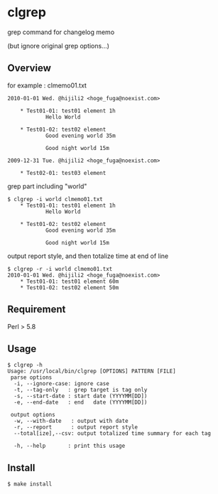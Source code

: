 # clgrep
grep command for changelog memo
  
(but ignore original grep options...)

## Overview

for example : clmemo01.txt

    2010-01-01 Wed. @hijili2 <hoge_fuga@noexist.com>
    
        * Test01-01: test01 element 1h
                Hello World
    
        * Test01-02: test02 element
                Good evening world 35m
     
                Good night world 15m
    
    2009-12-31 Tue. @hijili2 <hoge_fuga@noexist.com>
    
        * Test02-01: test03 element

grep part including "world"
  
    $ clgrep -i world clmemo01.txt 
        * Test01-01: test01 element 1h
                Hello World
    
        * Test01-02: test02 element
                Good evening world 35m
    
                Good night world 15m

output report style, and then totalize time at end of line

    $ clgrep -r -i world clmemo01.txt 
    2010-01-01 Wed. @hijili2 <hoge_fuga@noexist.com>
        * Test01-01: test01 element 60m
        * Test01-02: test02 element 50m


## Requirement

Perl > 5.8

## Usage

    $ clgrep -h
    Usage: /usr/local/bin/clgrep [OPTIONS] PATTERN [FILE]
     parse options
      -i, --ignore-case: ignore case
      -t, --tag-only   : grep target is tag only 
      -s, --start-date : start date (YYYYMM[DD])
      -e, --end-date   : end   date (YYYYMM[DD])
    
     output options
      -w, --with-date   : output with date
      -r, --report      : output report style
      --total[ize],--csv: output totalized time summary for each tag
    
      -h, --help       : print this usage

## Install

`$ make install`

